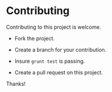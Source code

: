 # Contributing
Contributing to this project is welcome.

- Fork the project.

- Create a branch for your contribution.

- Insure `grunt test` is passing.

- Create a pull request on this project.

Thanks!
